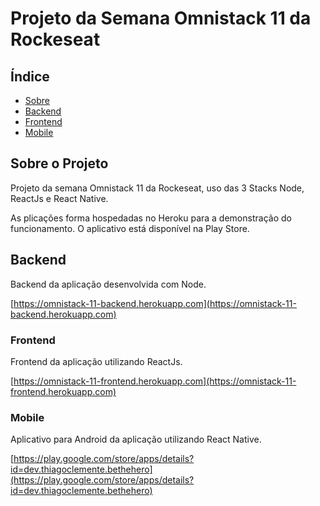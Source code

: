 # Projeto da Semana Omnistack 11 da Rockeseat

## Índice

- [Sobre](#about)
- [Backend](#backend)
- [Frontend](#frontend)
- [Mobile](#mobile)

## Sobre o Projeto <a name = "about"></a>

Projeto da semana Omnistack 11 da Rockeseat, uso das 3 Stacks Node, ReactJs e React Native.

As plicações forma hospedadas no Heroku para a demonstração do funcionamento. O aplicativo está disponível na Play Store.

## Backend <a name = "backend"></a>

Backend da aplicação desenvolvida com Node.

[https://omnistack-11-backend.herokuapp.com](https://omnistack-11-backend.herokuapp.com)

### Frontend <a name = "frontend"></a>

Frontend da aplicação utilizando ReactJs.

[https://omnistack-11-frontend.herokuapp.com](https://omnistack-11-frontend.herokuapp.com)

### Mobile <a name = "mobile"></a>

Aplicativo para Android da aplicação utilizando React Native.

[https://play.google.com/store/apps/details?id=dev.thiagoclemente.bethehero](https://play.google.com/store/apps/details?id=dev.thiagoclemente.bethehero)

